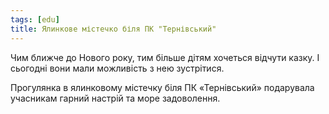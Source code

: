 ```yaml
---
tags: [edu]
title: Ялинкове містечко біля ПК "Тернівський"
---
```


Чим ближче до Нового року, тим більше дітям хочеться відчути казку. І сьогодні вони мали можливість з нею зустрітися.

Прогулянка в ялинковому містечку біля ПК «Тернівський» подарувала учасникам гарний настрій та море задоволення.

<slideshow id="72157667893729839"></slideshow>
